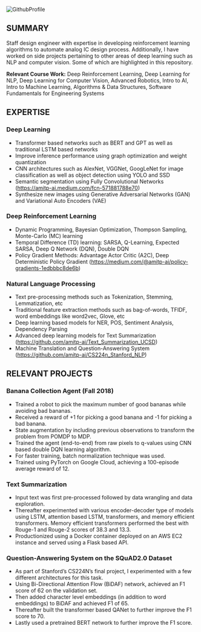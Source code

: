 ![GithubProfile](https://user-images.githubusercontent.com/23042512/117491618-47e87700-af25-11eb-9164-b06f11bac5f2.png)

## SUMMARY
Staff design engineer with expertise in developing reinforcement learning algorithms to automate analog IC design process. Additionally, I have worked on side projects pertaining to other areas of deep learning such as NLP and computer vision. Some of which are highlighted in this repository.

**Relevant Course Work:** Deep Reinforcement Learning, Deep Learning for NLP, Deep Learning for Computer Vision, Advanced Robotics, Intro to AI, Intro to Machine Learning, Algorithms & Data Structures, Software Fundamentals for Engineering Systems  

## EXPERTISE
### Deep Learning
- Transformer based networks such as BERT and GPT as well as traditional LSTM based networks
- Improve inference performance using graph optimization and weight quantization
- CNN architectures such as AlexNet, VGGNet, GoogLeNet for image classification as well as object detection using YOLO and SSD
- Semantic segmentation using Fully Convolutional Networks  (https://amitp-ai.medium.com/fcn-571881788e70)
- Synthesize new images using Generative Adversarial Networks (GAN) and Variational Auto Encoders (VAE)

### Deep Reinforcement Learning
- Dynamic Programming, Bayesian Optimization, Thompson Sampling, Monte-Carlo (MC) learning
- Temporal Difference (TD) learning: SARSA, Q-Learning, Expected SARSA, Deep Q Network (DQN), Double DQN
- Policy Gradient Methods: Advantage Actor Critic (A2C), Deep Deterministic Policy Gradient  (https://medium.com/@amitp-ai/policy-gradients-1edbbbc8de6b)

### Natural Language Processing
- Text pre-processing methods such as Tokenization, Stemming, Lemmatization, etc
- Traditional feature extraction methods such as bag-of-words, TFIDF, word embeddings like word2vec, Glove, etc
- Deep learning based models for NER, POS, Sentiment Analysis, Dependency Parsing
- Advanced deep learning models for Text Summarization  (https://github.com/amitp-ai/Text_Summarization_UCSD)
- Machine Translation and Question-Answering System  (https://github.com/amitp-ai/CS224n_Stanford_NLP)

<!-- ### Traditional Machine Learning
- Thorough knowledge of Linear & Logistic Regression, Support Vector Machines (SVMs), Naïve Bayes Classifier, Random Forests,  Boosting, etc
- Strong understanding of unsupervised learning algorithms such as PCA, K-means, expectation-maximization
- Collaborative filtering and content based recommendation systems as well as various anomaly detection algorithms
- Github Link:  https://github.com/amitp-ai/UCSDX_Mini_Projects

### Autonomous Vehicle Path Planning and Control
- Behavior planning (in structured environments) using cost function based finite state machines as well as in (unstructured environments) using A* search algorithm.
- Machine learning based environmental prediction and trajectory generation using jerk minimization techniques.
- Control: proportional-integrate-derivative (PID), Linear Quadratic Regulator (LQR), and Model Predictive Control (MPC)
-->

## RELEVANT PROJECTS
### Banana Collection Agent (Fall 2018)
- Trained a robot to pick the maximum number of good bananas while avoiding bad bananas.
- Received a reward of +1 for picking a good banana and -1 for picking a bad banana.
- State augmentation by including previous observations to transform the problem from POMDP to MDP.
- Trained the agent (end-to-end) from raw pixels to q-values using CNN based double DQN learning algorithm.
- For faster training, batch normalization technique was used.
- Trained using PyTorch on Google Cloud, achieving a 100-episode average reward of 12.

### Text Summarization
- Input text was first pre-processed followed by data wrangling and data exploration.
- Thereafter experimented with various encoder-decoder type of models using LSTM, attention based LSTM, transformers, and memory efficient transformers. Memory efficient transformers performed the best with Rouge-1 and Rouge-2 scores of 38.3 and 13.3.
- Productionized using a Docker container deployed on an AWS EC2 instance and served using a Flask based API.

### Question-Answering System on the SQuAD2.0 Dataset
- As part of Stanford’s CS224N’s final project, I experimented with a few different architectures for this task.
- Using Bi-Directional Attention Flow (BiDAF) network, achieved an F1 score of 62 on the validation set.
- Then added character level embeddings (in addition to word embeddings) to BiDAF and achieved F1 of 65.
- Thereafter built the transformer based QANet to further improve the F1 score to 70.
- Lastly used a pretrained BERT network to further improve the F1 score.

<!-- ### Image Segmentation (part of Udacity-Lyft Perception Challenge) (Fall 2017)
- Developed a deep learning based image segmentation system to detect vehicles and road surfaces.
- FCN was used as the segmentation network, and its encoder network was built using VGG16.
- Replaced fully connected output layers of VGG16 with fully convolutional layers.
- Decoded VGG output back to the input dimensions using learnable transposed convolutional layers.
- Used skip connections to improve detection resolution.
- Used Bayesian optimization to search for the optimal regularization hyperparameter.
- Trained using TensorFlow on Google Cloud. Final test set FScore was 0.86.

### Road Traffic Sign Classification (German Traffic Signs Dataset) (Fall 2016)
- Deep learning based image classification system to detect 43 different types of roads signs.
- Network built using two convolutional layers (each followed by maxpool and relu non-linearity), followed by three fully-connected layers.
- Weight-decay and dropout were used for regularization.
- Final layer outputs Softmax probabilities, and Adam optimizer was used to train the network.
- Split data in to training, validation, and test sets. Preprocessed input images such that they spanned from 0 to 1; and for improved training, Glorot’s method was used to initialize the network weights.

### Implemented Backpropagation Algorithm for Various Network Types (Spring 2017)
- Using Numpy, implemented forward and backward passes for fully connected neural network, convolutional neural network (CNN), recurrent neural network (RNN), and Long Short-Term Memory (LSTM).
- Generated adversarial examples by computing the gradient of the loss function with respect to the input image pixels.
- Computed saliency maps and class visualizations to understand how different layers and neurons in the network learn.

### Path Planner for Highway Driving (part of Udacity-Bosch path planning challenge) (Fall 2017)
- Finite state machine based behavior planner and smooth trajectory generation using spline functions.
- State transition was determined using a cost function that included distance to other vehicles, ride comfort (i.e. minimize jerk), and speed. Controlled steering angle and vehicle acceleration to minimize this cost function.
- The planner was implemented in C++ and was one of the top 25 winners in the challenge.
 -->
